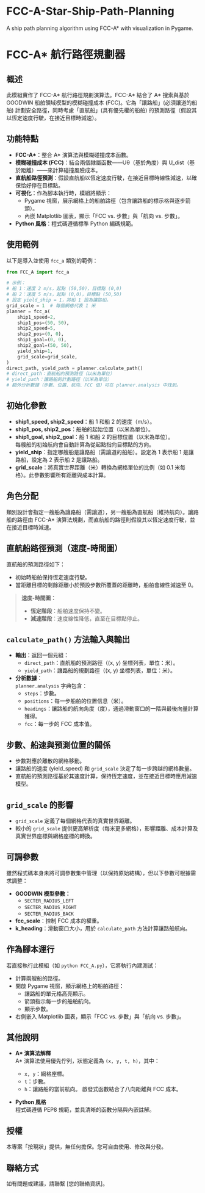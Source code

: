 # FCC-A-Star-Ship-Path-Planning

A ship path planning algorithm using FCC-A\* with visualization in Pygame.

# FCC-A\* 航行路徑規劃器

## 概述

此模組實作了 FCC-A* 航行路徑規劃演算法。FCC-A* 結合了 A\* 搜索與基於 GOODWIN 船舶領域模型的模糊碰撞成本 (FCC)。它為「讓路船」(必須讓道的船舶) 計劃安全路徑，同時考慮「直航船」(具有優先權的船舶) 的預測路徑（假設其以恆定速度行駛，在接近目標時減速）。

## 功能特點

- **FCC-A\***：整合 A\* 演算法與模糊碰撞成本函數。
- **模糊碰撞成本 (FCC)**：結合兩個隸屬函數——Uθ（基於角度）與 U_dist（基於距離）——來計算碰撞風險成本。
- **直航船路徑預測**：假設直航船以恆定速度行駛，在接近目標時線性減速，以確保恰好停在目標點。
- **可視化**：作為腳本執行時，模組將顯示：
  - Pygame 視窗，展示網格上的船舶路徑（包含讓路船的標示格與逐步箭頭）。
  - 內嵌 Matplotlib 圖表，顯示「FCC vs. 步數」與「航向 vs. 步數」。
- **Python 風格**：程式碼遵循標準 Python 編碼規範。

## 使用範例

以下是導入並使用 `fcc_a` 類別的範例：

```python
from FCC_A import fcc_a

# 示例：
# 船 1：速度 2 m/s，起點 (50,50)，目標點 (0,0)
# 船 2：速度 5 m/s，起點 (0,0)，目標點 (50,50)
# 設定 yield_ship = 1，將船 1 設為讓路船。
grid_scale = 1  # 每個網格代表 1 米
planner = fcc_a(
    ship1_speed=2,
    ship1_pos=(50, 50),
    ship2_speed=5,
    ship2_pos=(0, 0),
    ship1_goal=(0, 0),
    ship2_goal=(50, 50),
    yield_ship=1,
    grid_scale=grid_scale,
)
direct_path, yield_path = planner.calculate_path()
# direct_path：直航船的預測路徑（以米為單位）
# yield_path：讓路船的計劃路徑（以米為單位）
# 額外分析數據（步數、位置、航向、FCC 值）可在 planner.analysis 中找到。
```

## 初始化參數

- **ship1_speed, ship2_speed**：船 1 和船 2 的速度（m/s）。
- **ship1_pos, ship2_pos**：船舶的起始位置（以米為單位）。
- **ship1_goal, ship2_goal**：船 1 和船 2 的目標位置（以米為單位）。  
  每艘船的初始航向會自動計算為從起點指向目標點的方向。
- **yield_ship**：指定哪艘船是讓路船（需讓道的船舶）。設定為 1 表示船 1 是讓路船，設定為 2 表示船 2 是讓路船。
- **grid_scale**：將真實世界距離（米）轉換為網格單位的比例（如 0.1 米每格）。此參數影響所有距離與成本計算。

## 角色分配

類別設計會指定一艘船為讓路船（需讓道），另一艘船為直航船（維持航向）。讓路船的路徑由 FCC-A\* 演算法規劃，而直航船的路徑則假設其以恆定速度行駛，並在接近目標時減速。

## 直航船路徑預測（速度-時間圖）

直航船的預測路徑如下：

- 初始時船舶保持恆定速度行駛。
- 當距離目標的剩餘距離小於預設步數所覆蓋的距離時，船舶會線性減速至 0。

> **速度-時間圖：**
>
> - **恆定階段**：船舶速度保持不變。
> - **減速階段**：速度線性降低，直至在目標點停止。

## `calculate_path()` 方法輸入與輸出

- **輸出**：返回一個元組：
  - `direct_path`：直航船的預測路徑（(x, y) 坐標列表，單位：米）。
  - `yield_path`：讓路船的規劃路徑（(x, y) 坐標列表，單位：米）。
- **分析數據**：  
  `planner.analysis` 字典包含：
  - `steps`：步數。
  - `positions`：每一步船舶的位置信息（米）。
  - `headings`：讓路船的航向角度（度），通過滑動窗口的一階與最後向量計算獲得。
  - `fcc`：每一步的 FCC 成本值。

## 步數、船速與預測位置的關係

- 步數對應於離散的網格移動。
- 讓路船的速度 (yield_speed) 和 `grid_scale` 決定了每一步跨越的網格數量。
- 直航船的預測路徑基於其速度計算，保持恆定速度，並在接近目標時應用減速模型。

## `grid_scale` 的影響

- `grid_scale` 定義了每個網格代表的真實世界距離。
- 較小的 `grid_scale` 提供更高解析度（每米更多網格），影響距離、成本計算及真實世界座標與網格座標的轉換。

## 可調參數

雖然程式碼本身未將可調參數集中管理（以保持原始結構），但以下參數可根據需求調整：

- **GOODWIN 模型參數：**
  - `SECTER_RADIUS_LEFT`
  - `SECTER_RADIUS_RIGHT`
  - `SECTER_RADIUS_BACK`
- **fcc_scale**：控制 FCC 成本的權重。
- **k_heading**：滑動窗口大小，用於 `calculate_path` 方法計算讓路船航向。

## 作為腳本運行

若直接執行此模組（如 `python FCC_A.py`），它將執行內建測試：

- 計算兩艘船的路徑。
- 開啟 Pygame 視窗，顯示網格上的船舶路徑：
  - 讓路船的單元格高亮顯示。
  - 箭頭指示每一步的船舶航向。
  - 顯示步數。
- 右側嵌入 Matplotlib 圖表，顯示「FCC vs. 步數」與「航向 vs. 步數」。

## 其他說明

- **A\* 演算法解釋**  
  A\* 演算法使用優先佇列，狀態定義為 `(x, y, t, h)`，其中：

  - `x, y`：網格座標。
  - `t`：步數。
  - `h`：讓路船的當前航向。
    啟發式函數結合了八向距離與 FCC 成本。

- **Python 風格**  
  程式碼遵循 PEP8 規範，並具清晰的函數分隔與內嵌註解。

## 授權

本專案「按現狀」提供，無任何擔保。您可自由使用、修改與分發。

## 聯絡方式

如有問題或建議，請聯繫 [您的聯絡資訊]。
